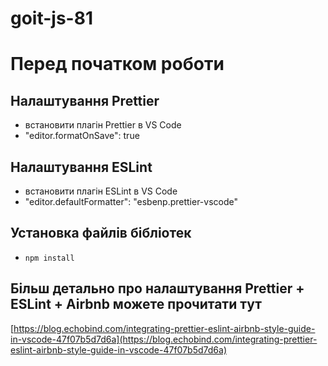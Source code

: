 # goit-js-81

# Перед початком роботи

## Налаштування Prettier

- встановити плагін Prettier в VS Code
- "editor.formatOnSave": true

## Налаштування ESLint

- встановити плагін ESLint в VS Code
- "editor.defaultFormatter": "esbenp.prettier-vscode"

## Установка файлів бібліотек

- `npm install`

## Більш детально про налаштування Prettier + ESLint + Airbnb можете прочитати тут

[https://blog.echobind.com/integrating-prettier-eslint-airbnb-style-guide-in-vscode-47f07b5d7d6a](https://blog.echobind.com/integrating-prettier-eslint-airbnb-style-guide-in-vscode-47f07b5d7d6a)
